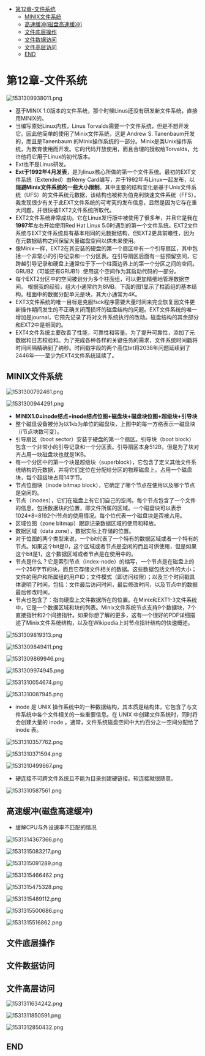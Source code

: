 <!-- TOC depthFrom:1 depthTo:6 withLinks:1 updateOnSave:1 orderedList:0 -->

- [第12章-文件系统](#第12章-文件系统)
	- [MINIX文件系统](#minix文件系统)
	- [高速缓冲(磁盘高速缓冲)](#高速缓冲磁盘高速缓冲)
	- [文件底层操作](#文件底层操作)
	- [文件数据访问](#文件数据访问)
	- [文件高层访问](#文件高层访问)
	- [END](#end)

<!-- /TOC -->
# 第12章-文件系统

![1531309938011.png](image/1531309938011.png)




* 基于MINIX 1.0版本的文件系统，那个时候Linus还没有研发新文件系统，直接用MINIX的。
* 当编写原始Linux内核，Linus Torvalds需要一个文件系统，但是不想开发它。因此他简单的使用了Minix文件系统，这是 Andrew S. Tanenbaum开发的，而且是Tanenbaum 的Minix操作系统的一部分。Minix是类Unix操作系统，为教育使用而开发。它的代码开放使用，而且合理的授权给Torvalds，允许他将它用于Linux的初代版本。
* Ext也不是Linus研发。
* **Ext于1992年4月发表**，是为linux核心所做的第一个文件系统。最初的EXT文件系统（Extended）由Rémy Card编写，并于1992年与Linux一起发布，以**规避Minix文件系统的一些大小限制**。其中主要的结构变化是基于Unix文件系统（UFS）的文件系统元数据，该结构也被称为伯克利快速文件系统（FFS）。我发现很少有关于此EXT文件系统的可考究的发布信息，显然是因为它存在重大问题，并很快被EXT2文件系统所取代。
* EXT2文件系统非常成功。它在Linux发行版中被使用了很多年，并且它是我在**1997年**左右开始使用Red Hat Linux 5.0时遇到的第一个文件系统。EXT2文件系统与EXT文件系统具有基本相同的元数据结构，但EXT2更具前瞻性，因为在元数据结构之间保留大量磁盘空间以供未来使用。
* 像Minix一样，EXT2在其安装的硬盘的第一个扇区中有一个引导扇区，其中包括一个非常小的引导记录和一个分区表。在引导扇区后面有一些预留空间，它跨越引导记录和硬盘上通常位于下一个柱面边界上的第一个分区之间的空间。 GRUB2（可能还有GRUB1）使用这个空间作为其启动代码的一部分。
* 每个EXT2分区中的空间被划分为多个柱面组，可以更加精细地管理数据空间。 根据我的经验，组大小通常约为8MB。下面的图1显示了柱面组的基本结构。柱面中的数据分配单元是块，其大小通常为4K。
* EXT3文件系统的唯一目标是克服fsck程序需要大量时间来完全恢复因文件更新操作期间发生的不正确关闭而损坏的磁盘结构的问题。EXT文件系统的唯一增加是journal，它预先记录了将对文件系统执行的改动。磁盘结构的其余部分和EXT2中是相同的。
* EXT4文件系统主要改善了性能，可靠性和容量。为了提升可靠性，添加了元数据和日志校验和。为了完成各种各样的关键任务的需求，文件系统时间戳将时间间隔精确到了纳秒。时间戳字段的两个高位bit将2038年问题延续到了2446年——至少为EXT4文件系统延续了。

## MINIX文件系统

![1531300792461.png](image/1531300792461.png)

![1531300944291.png](image/1531300944291.png)

* **MINIX1.0=inode结点+inode结点位图+磁盘块+磁盘块位图+超级块+引导块**
* 整个磁盘设备被分为以1kb为单位的磁盘块，上图中的每一方格表示一磁盘块（i节点块数可变）。
* 引导扇区（boot sector）安装于硬盘的第一个扇区。引导块（boot block）包含一个非常小的引导记录和一个分区表。引导扇区本身512B，但是为了块对齐占用一块磁盘块也就是1KB。
* 每一个分区中的第一个块是超级块（superblock），它包含了定义其他文件系统结构的元数据，并将它们定位在分配给分区的物理磁盘上。占用一个磁盘块，每个超级块占用14字节。
* 节点位图块（inode bitmap block），它确定了哪个节点在使用以及哪个节点是空闲的。
* 节点（inodes），它们在磁盘上有它们自己的空间。每个节点包含了一个文件的信息，包括数据块的位置，即文件所属的区域。一个磁盘块可以表示1024*8=8192个i节点的使用情况。每个位代表一个磁盘块是否被占用。
* 区域位图（zone bitmap）跟踪记录数据区域的使用和释放。
* 数据区域（data zone），数据实际上存储的位置。
* 对于位图的两个类型来说，一个bit代表了一个特有的数据区域或者一个特有的节点。如果这个bit是0，这个区域或者节点是空闲的而且可供使用，但是如果这个bit是1，这个数据区域或者节点是在使用中的。
* 节点是什么？它是索引节点（index-node）的缩写，一个节点是在磁盘上的一个256字节的块，而且它存储文件相关的数据。这些数据包括文件的大小；文件的用户和所属组的用户ID；文件模式（即访问权限）；以及三个时间戳具体说明了时间，包括：文件最后访问时间，最后修改时间，以及节点中的数据最后修改时间。
* 节点也包含了：指向硬盘上文件数据所在的位置。在Minix和EXT1-3文件系统中，它是一个数据区域和块的列表。Minix文件系统节点支持9个数据块，7个直接指针和2个间接指针。如果你想了解的更多，这有一个很好的PDF详细描述了Minix文件系统结构，以及在Wikipedia上对节点指针结构的快速概述。

![1531309819313.png](image/1531309819313.png)

![1531309849411.png](image/1531309849411.png)

![1531309869946.png](image/1531309869946.png)

![1531309974945.png](image/1531309974945.png)

![1531310054674.png](image/1531310054674.png)

![1531310087945.png](image/1531310087945.png)

* inode 是 UNIX 操作系统中的一种数据结构，其本质是结构体，它包含了与文件系统中各个文件相关的一些重要信息。在 UNIX 中创建文件系统时，同时将会创建大量的 inode 。通常，文件系统磁盘空间中大约百分之一空间分配给了 inode 表。

![1531310357762.png](image/1531310357762.png)

![1531310371594.png](image/1531310371594.png)

![1531310499667.png](image/1531310499667.png)

* 硬连接不可跨文件系统且不能为目录创建硬链接。软连接就很随意。

![1531310587561.png](image/1531310587561.png)


## 高速缓冲(磁盘高速缓冲)

* 缓解CPU与外设速率不匹配的情况

![1531314367366.png](image/1531314367366.png)

![1531315083217.png](image/1531315083217.png)

![1531315091289.png](image/1531315091289.png)

![1531315466462.png](image/1531315466462.png)

![1531315475328.png](image/1531315475328.png)

![1531315489112.png](image/1531315489112.png)

![1531315500686.png](image/1531315500686.png)

![1531315516862.png](image/1531315516862.png)



## 文件底层操作

## 文件数据访问

## 文件高层访问



![1531311634242.png](image/1531311634242.png)

![1531311850591.png](image/1531311850591.png)

![1531312850432.png](image/1531312850432.png)


























## END
